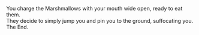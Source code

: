 You charge the Marshmallows with your mouth wide open, ready to eat them.  
They decide to simply jump you and pin you to the ground, suffocating you.  
The End.
